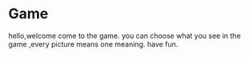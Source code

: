 # Game
hello,welcome come to the game.
you can choose what you see in the game ,every picture means one meaning.
have fun.

